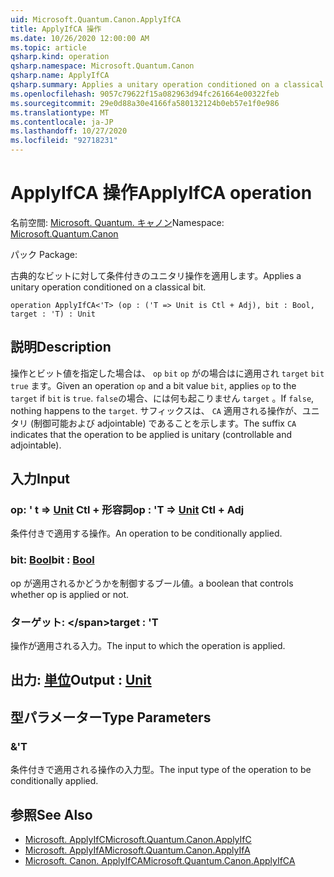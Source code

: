 ```yaml
---
uid: Microsoft.Quantum.Canon.ApplyIfCA
title: ApplyIfCA 操作
ms.date: 10/26/2020 12:00:00 AM
ms.topic: article
qsharp.kind: operation
qsharp.namespace: Microsoft.Quantum.Canon
qsharp.name: ApplyIfCA
qsharp.summary: Applies a unitary operation conditioned on a classical bit.
ms.openlocfilehash: 9057c79622f15a082963d94fc261664e00322feb
ms.sourcegitcommit: 29e0d88a30e4166fa580132124b0eb57e1f0e986
ms.translationtype: MT
ms.contentlocale: ja-JP
ms.lasthandoff: 10/27/2020
ms.locfileid: "92718231"
---
```

# <a name="applyifca-operation"></a><span data-ttu-id="260ce-102">ApplyIfCA 操作</span><span class="sxs-lookup"><span data-stu-id="260ce-102">ApplyIfCA operation</span></span>

<span data-ttu-id="260ce-103">名前空間: [Microsoft. Quantum. キャノン](xref:Microsoft.Quantum.Canon)</span><span class="sxs-lookup"><span data-stu-id="260ce-103">Namespace: [Microsoft.Quantum.Canon](xref:Microsoft.Quantum.Canon)</span></span>

<span data-ttu-id="260ce-104">パック [](https://nuget.org/packages/)</span><span class="sxs-lookup"><span data-stu-id="260ce-104">Package: [](https://nuget.org/packages/)</span></span>


<span data-ttu-id="260ce-105">古典的なビットに対して条件付きのユニタリ操作を適用します。</span><span class="sxs-lookup"><span data-stu-id="260ce-105">Applies a unitary operation conditioned on a classical bit.</span></span>

```qsharp
operation ApplyIfCA<'T> (op : ('T => Unit is Ctl + Adj), bit : Bool, target : 'T) : Unit
```


## <a name="description"></a><span data-ttu-id="260ce-106">説明</span><span class="sxs-lookup"><span data-stu-id="260ce-106">Description</span></span>

<span data-ttu-id="260ce-107">操作とビット値を指定した場合は、 `op` `bit` `op` がの場合はに適用され `target` `bit` `true` ます。</span><span class="sxs-lookup"><span data-stu-id="260ce-107">Given an operation `op` and a bit value `bit`, applies `op` to the `target` if `bit` is `true`.</span></span> <span data-ttu-id="260ce-108">`false`の場合、には何も起こりません `target` 。</span><span class="sxs-lookup"><span data-stu-id="260ce-108">If `false`, nothing happens to the `target`.</span></span>
<span data-ttu-id="260ce-109">サフィックスは、 `CA` 適用される操作が、ユニタリ (制御可能および adjointable) であることを示します。</span><span class="sxs-lookup"><span data-stu-id="260ce-109">The suffix `CA` indicates that the operation to be applied is unitary (controllable and adjointable).</span></span>

## <a name="input"></a><span data-ttu-id="260ce-110">入力</span><span class="sxs-lookup"><span data-stu-id="260ce-110">Input</span></span>

### <a name="op--t--unit-ctl--adj"></a><span data-ttu-id="260ce-111">op: ' t => [Unit](xref:microsoft.quantum.lang-ref.unit) Ctl + 形容詞</span><span class="sxs-lookup"><span data-stu-id="260ce-111">op : 'T => [Unit](xref:microsoft.quantum.lang-ref.unit) Ctl + Adj</span></span>

<span data-ttu-id="260ce-112">条件付きで適用する操作。</span><span class="sxs-lookup"><span data-stu-id="260ce-112">An operation to be conditionally applied.</span></span>


### <a name="bit--bool"></a><span data-ttu-id="260ce-113">bit: [Bool](xref:microsoft.quantum.lang-ref.bool)</span><span class="sxs-lookup"><span data-stu-id="260ce-113">bit : [Bool](xref:microsoft.quantum.lang-ref.bool)</span></span>

<span data-ttu-id="260ce-114">op が適用されるかどうかを制御するブール値。</span><span class="sxs-lookup"><span data-stu-id="260ce-114">a boolean that controls whether op is applied or not.</span></span>


### <a name="target--t"></a><span data-ttu-id="260ce-115">ターゲット: \</span><span class="sxs-lookup"><span data-stu-id="260ce-115">target : 'T</span></span>

<span data-ttu-id="260ce-116">操作が適用される入力。</span><span class="sxs-lookup"><span data-stu-id="260ce-116">The input to which the operation is applied.</span></span>



## <a name="output--unit"></a><span data-ttu-id="260ce-117">出力: [単位](xref:microsoft.quantum.lang-ref.unit)</span><span class="sxs-lookup"><span data-stu-id="260ce-117">Output : [Unit](xref:microsoft.quantum.lang-ref.unit)</span></span>



## <a name="type-parameters"></a><span data-ttu-id="260ce-118">型パラメーター</span><span class="sxs-lookup"><span data-stu-id="260ce-118">Type Parameters</span></span>

### <a name="t"></a><span data-ttu-id="260ce-119">&</span><span class="sxs-lookup"><span data-stu-id="260ce-119">'T</span></span>

<span data-ttu-id="260ce-120">条件付きで適用される操作の入力型。</span><span class="sxs-lookup"><span data-stu-id="260ce-120">The input type of the operation to be conditionally applied.</span></span>

## <a name="see-also"></a><span data-ttu-id="260ce-121">参照</span><span class="sxs-lookup"><span data-stu-id="260ce-121">See Also</span></span>

- [<span data-ttu-id="260ce-122">Microsoft. ApplyIfC</span><span class="sxs-lookup"><span data-stu-id="260ce-122">Microsoft.Quantum.Canon.ApplyIfC</span></span>](xref:Microsoft.Quantum.Canon.ApplyIfC)
- [<span data-ttu-id="260ce-123">Microsoft. ApplyIfA</span><span class="sxs-lookup"><span data-stu-id="260ce-123">Microsoft.Quantum.Canon.ApplyIfA</span></span>](xref:Microsoft.Quantum.Canon.ApplyIfA)
- [<span data-ttu-id="260ce-124">Microsoft. Canon. ApplyIfCA</span><span class="sxs-lookup"><span data-stu-id="260ce-124">Microsoft.Quantum.Canon.ApplyIfCA</span></span>](xref:Microsoft.Quantum.Canon.ApplyIfCA)